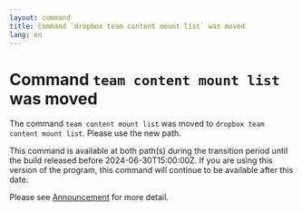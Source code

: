 ```yaml
---
layout: command
title: Command `dropbox team content mount list` was moved
lang: en
---
```


# Command `team content mount list` was moved

The command `team content mount list` was moved to `dropbox team content mount list`. Please use the new path.

This command is available at both path(s) during the transition period until the build released before 2024-06-30T15:00:00Z. If you are using this version of the program, this command will continue to be available after this date.

Please see [Announcement](https://github.com/watermint/toolbox/discussions/799) for more detail.


